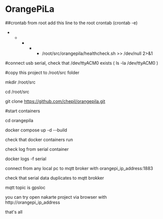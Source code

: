 # OrangePiLa

##crontab from root
add this line to the root crontab (crontab -e)
* * * * * /root/src/orangepila/healthcheck.sh >> /dev/null 2>&1

#connect usb serial, check that /dev/ttyACM0 exists ( ls -la /dev/ttyACM0 )

#copy this project to /root/src folder

mkdir /root/src

cd /root/src

git clone https://github.com/chepil/orangepila.git

#start containers

cd orangepila

docker compose up -d --build

check that docker containers run

check log from serial container

docker logs -f serial

connect from any local pc to mqtt broker with orangepi_ip_address:1883

check that serial data duplicates to mqtt brokker

mqtt topic is gpsloc

you can try open nakarte project via browser with http://orangepi_ip_address

that's all

